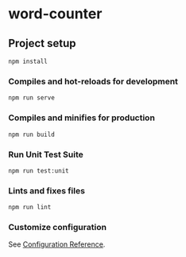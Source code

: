 # word-counter

## Project setup

```
npm install
```

### Compiles and hot-reloads for development

```
npm run serve
```

### Compiles and minifies for production

```
npm run build
```

### Run Unit Test Suite

```
npm run test:unit
```

### Lints and fixes files

```
npm run lint
```

### Customize configuration

See [Configuration Reference](https://cli.vuejs.org/config/).
